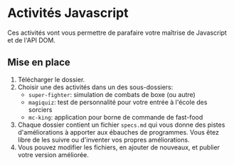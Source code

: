 # Activités Javascript

Ces activités vont vous permettre de parafaire votre maîtrise de Javascript et de l'API DOM.

## Mise en place

1. Télécharger le dossier.
2. Choisir une des activités dans un des sous-dossiers:
    - `super-fighter`: simulation de combats de boxe (ou autre)
    - `magiquiz`: test de personnalité pour votre entrée à l'école des sorciers
    - `mc-king`: application pour borne de commande de fast-food
3. Chaque dossier contient un fichier `specs.md` qui vous donne des pistes d'améliorations à apporter aux ébauches de programmes. Vous êtez libre de les suivre ou d'inventer vos propres améliorations.
4. Vous pouvez modifier les fichiers, en ajouter de nouveaux, et publier votre version améliorée.